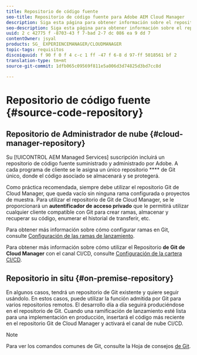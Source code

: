 ```yaml
---
title: Repositorio de código fuente
seo-title: Repositorio de código fuente para Adobe AEM Cloud Manager
description: Siga esta página para obtener información sobre el repositorio de git proporcionado por cada programa que tenga en Cloud Manager.
seo-description: Siga esta página para obtener información sobre el repositorio de git proporcionado por cada programa que tenga en Adobe AEM Cloud Manager.
uuid: 2 c 42775 f -8703-43 f 7-bad 2-7 dc 086 ea 9 dd 7
contentOwner: jsyal
products: SG_ EXPERIENCEMANAGER/CLOUDMANAGER
topic-tags: requisitos
discoiquuid: f 90 f 0 f 4 c-c 1 ff -47 f 6-8 d 97-ff 5018561 bf 2
translation-type: tm+mt
source-git-commit: 1dfb065c09569f811e5a006d3d74825d3bd7cc8d

---
```



# Repositorio de código fuente {#source-code-repository}

## Repositorio de Administrador de nube {#cloud-manager-repository}

Su [!UICONTROL AEM Managed Services] suscripción incluirá un repositorio de código fuente suministrado y administrado por Adobe. A cada programa de cliente se le asigna un único repositorio **** de Git único, donde el código asociado se almacenará y se protegerá.

Como práctica recomendada, siempre debe utilizar el repositorio Git de Cloud Manager, que queda vacío sin ninguna rama configurada o proyectos de muestra. Para utilizar el repositorio de Git de Cloud Manager, se le proporcionará un **autentificador de acceso privado** que le permitirá utilizar cualquier cliente compatible con Git para crear ramas, almacenar y recuperar su código, enumerar el historial de transferir, etc.

Para obtener más información sobre cómo configurar ramas en Git, consulte [Configuración de las ramas de lanzamiento](configure-your-release-branches.md).

Para obtener más información sobre cómo utilizar el Repositorio **de Git de Cloud Manager** con el canal CI/CD, consulte [Configuración de la cartera CI/CD](configuring-pipeline.md).

## Repositorio in situ {#on-premise-repository}

En algunos casos, tendrá un repositorio de Git existente y quiere seguir usándolo. En estos casos, puede utilizar la función admitida por Git para varios repositorios remotos. El desarrollo día a día seguirá produciéndose en el repositorio de Git. Cuando una ramificación de lanzamiento esté lista para una implementación en producción, insertará el código más reciente en el repositorio Git de Cloud Manager y activará el canal de nube CI/CD.

>[!NOTE]
>
>Para ver los comandos comunes de Git, consulte la Hoja de consejos [de Git](https://education.github.com/git-cheat-sheet-education.pdf).

